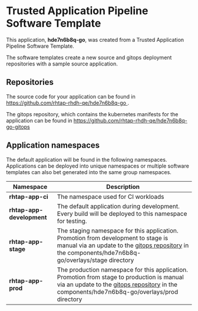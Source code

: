 # Trusted Application Pipeline Software Template

This application, **hde7n6b8q-go**, was created from a Trusted Application Pipeline Software Template.

The software templates create a new source and gitops deployment repositories with a sample source application. 

## Repositories

The source code for your application can be found in [https://github.com/rhtap-rhdh-qe/hde7n6b8q-go ](https://github.com/rhtap-rhdh-qe/hde7n6b8q-go ).
 
The gitops repository, which contains the kubernetes manifests for the application can be found in 
[https://github.com/rhtap-rhdh-qe/hde7n6b8q-go-gitops ](https://github.com/rhtap-rhdh-qe/hde7n6b8q-go-gitops ) 

## Application namespaces 

The default application will be found in the following namespaces. Applications can be deployed into unique namespaces or multiple software templates can also bet generated into the same group namespaces.  

|  Namespace   |  Description   |  
| -------- | -------- |
| **rhtap-app-ci** | The namespace used for CI workloads |
| **rhtap-app-development** | The default application during development. Every build will be deployed to this namespace for testing. |
| **rhtap-app-stage** | The staging namespace for this application. Promotion from development to stage is manual via an update to the [gitops repository](https://github.com/rhtap-rhdh-qe/hde7n6b8q-go-gitops ) in the components/hde7n6b8q-go/overlays/stage directory |
| **rhtap-app-prod** | The production namespace for this application. Promotion from stage to production is manual via an update to the [gitops repository](https://github.com/rhtap-rhdh-qe/hde7n6b8q-go-gitops ) in the components/hde7n6b8q-go/overlays/prod directory |